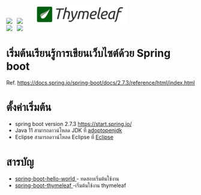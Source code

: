 <img src="https://spring.io/images/spring-logo-9146a4d3298760c2e7e49595184e1975.svg" width="200"/>  &nbsp;  <img src="https://adoptopenjdk.net/dist/assets/adopt_logo_blue.svg" width="300"/>&nbsp;&nbsp;&nbsp;&nbsp;   &nbsp; <img src="https://raw.githubusercontent.com/thymeleaf/thymeleaf-org/main/artwork/thymeleaf%202016/thymeleaf_logo_white.png" width="250"/>  
<img src="https://mariadb.com/wp-content/uploads/2019/11/mariadb-horizontal-blue.svg" width="250"/> &nbsp;&nbsp;<img src="https://seeklogo.com/images/M/microsoft-sql-server-logo-96AF49E2B3-seeklogo.com.png" width="150"/>

# เริ่มต้นเรียนรู้การเขียนเว็บไซต์ด้วย Spring boot
Ref. https://docs.spring.io/spring-boot/docs/2.7.3/reference/html/index.html
<br/>
# ตั้งค่าเริ่มต้น
- spring boot version 2.7.3 https://start.spring.io/
- Java 11  สามารถดาวน์โหลด JDK ที่ <a href="https://adoptopenjdk.net/"> adoptopenjdk</a>
- Eclipse สามารถดาวน์โหลด Eclipse ที่ <a href="https://www.eclipse.org/"> Eclipse </a>
# สารบัญ
* <a href="https://github.com/kiadbodinchansuk/spring-boot/tree/main/spring-boot-hello-world"> spring-boot-hello-world </a> - ทดสอบเริ่มต้นใช้งาน
* <a href="https://github.com/kiadbodinchansuk/spring-boot/tree/main/spring-boot-thymeleaf"> spring-boot-thymeleaf </a> -เริ่มต้นใช้งาน thymeleaf
